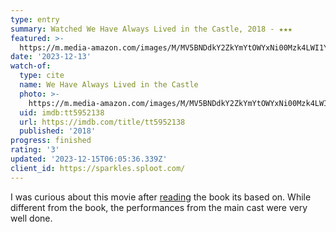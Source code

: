 ```yaml
---
type: entry
summary: Watched We Have Always Lived in the Castle, 2018 - ★★★
featured: >-
  https://m.media-amazon.com/images/M/MV5BNDdkY2ZkYmYtOWYxNi00Mzk4LWI1YTctN2Q0Mzc0NzBiMDU3XkEyXkFqcGdeQXVyNTE5MTM1Mw@@._V1_SX300.jpg
date: '2023-12-13'
watch-of:
  type: cite
  name: We Have Always Lived in the Castle
  photo: >-
    https://m.media-amazon.com/images/M/MV5BNDdkY2ZkYmYtOWYxNi00Mzk4LWI1YTctN2Q0Mzc0NzBiMDU3XkEyXkFqcGdeQXVyNTE5MTM1Mw@@._V1_SX300.jpg
  uid: imdb:tt5952138
  url: https://imdb.com/title/tt5952138
  published: '2018'
progress: finished
rating: '3'
updated: '2023-12-15T06:05:36.339Z'
client_id: https://sparkles.sploot.com/
---
```

I was curious about this movie after [reading](/read/1699071739/) the book its based on. While different from the book, the performances from the main cast were very well done.
